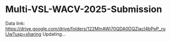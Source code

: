 # Multi-VSL-WACV-2025-Submission
Data link: https://drive.google.com/drive/folders/122MlnAWi70QDA0DQZjacl4bPeP_rulJw?usp=sharing
Updating...